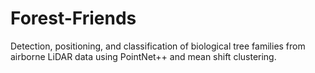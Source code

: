 # Forest-Friends
Detection, positioning, and classification of biological tree families from airborne LiDAR data using PointNet++ and mean shift clustering.
